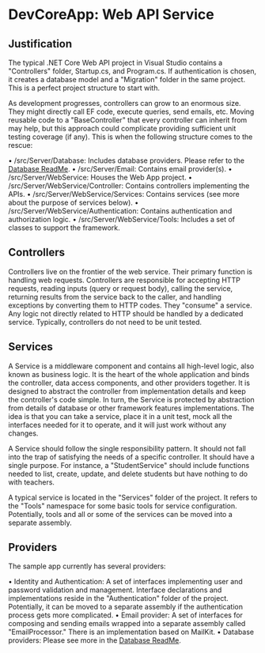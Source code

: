 # DevCoreApp: Web API Service
## Justification

The typical .NET Core Web API project in Visual Studio contains a "Controllers" folder, Startup.cs, and Program.cs. If authentication is chosen, it creates a database model and a "Migration" folder in the same project. This is a perfect project structure to start with.

As development progresses, controllers can grow to an enormous size. They might directly call EF code, execute queries, send emails, etc. Moving reusable code to a "BaseController" that every controller can inherit from may help, but this approach could complicate providing sufficient unit testing coverage (if any). This is when the following structure comes to the rescue:

• /src/Server/Database: Includes database providers. Please refer to the [Database ReadMe](/src/Server/Database#readme).
• /src/Server/Email: Contains email provider(s).
• /src/Server/WebService: Houses the Web App project.
• /src/Server/WebService/Controller: Contains controllers implementing the APIs.
• /src/Server/WebService/Services: Contains services (see more about the purpose of services below).
• /src/Server/WebService/Authentication: Contains authentication and authorization logic.
• /src/Server/WebService/Tools: Includes a set of classes to support the framework.

## Controllers

Controllers live on the frontier of the web service. Their primary function is handling web requests. Controllers are responsible for accepting HTTP requests, reading inputs (query or request body), calling the service, returning results from the service back to the caller, and handling exceptions by converting them to HTTP codes. They "consume" a service. Any logic not directly related to HTTP should be handled by a dedicated service. Typically, controllers do not need to be unit tested.

## Services

A Service is a middleware component and contains all high-level logic, also known as business logic. It is the heart of the whole application and binds the controller, data access components, and other providers together. It is designed to abstract the controller from implementation details and keep the controller's code simple. In turn, the Service is protected by abstraction from details of database or other framework features implementations. The idea is that you can take a service, place it in a unit test, mock all the interfaces needed for it to operate, and it will just work without any changes.

A Service should follow the single responsibility pattern. It should not fall into the trap of satisfying the needs of a specific controller. It should have a single purpose. For instance, a "StudentService" should include functions needed to list, create, update, and delete students but have nothing to do with teachers.

A typical service is located in the "Services" folder of the project. It refers to the "Tools" namespace for some basic tools for service configuration. Potentially, tools and all or some of the services can be moved into a separate assembly.

## Providers

The sample app currently has several providers:

• Identity and Authentication: A set of interfaces implementing user and password validation and management. Interface declarations and implementations reside in the "Authentication" folder of the project. Potentially, it can be moved to a separate assembly if the authentication process gets more complicated.
• Email provider: A set of interfaces for composing and sending emails wrapped into a separate assembly called "EmailProcessor." There is an implementation based on MailKit.
• Database providers: Please see more in the [Database ReadMe](/src/Server/Database#readme).